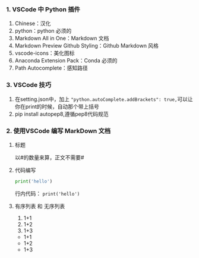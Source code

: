 ### 1. VSCode 中 Python 插件

1. Chinese：汉化
2. python：python 必须的
3. Markdown All in One：Markdown 文档
4. Markdown Preview Github Styling：Github Markdown 风格
5. vscode-icons：美化图标
6. Anaconda Extension Pack：Conda 必须的
7. Path Autocomplete：感知路径

### 3. VSCode 技巧

1. 在setting.json中，加上 `"python.autoComplete.addBrackets": true,`可以让你在print的时候，自动那个带上括号
2. pip install autopep8,遵循pep8代码规范
   
### 2. 使用VSCode 编写 MarkDown 文档

1. 标题

   以#的数量来算，正文不需要#

2. 代码编写

     ```python
    print('hello')
    ```

    行内代码： `print('hello')`

3. 有序列表 和 无序列表
   
   1. 1+1
   2. 1+2
   3. 1+3
   -  1+1
   -  1+2
   -  1+3 